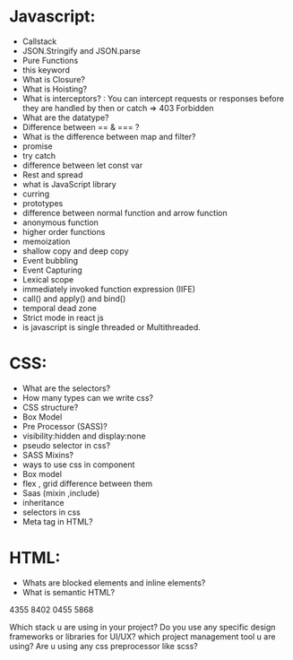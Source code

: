 # Javascript:

- Callstack
- JSON.Stringify and JSON.parse
- Pure Functions
- this keyword
- What is Closure? 
- What is Hoisting? 
- What is interceptors? : You can intercept requests or responses before they are handled by then or catch => 403 Forbidden
- What are the datatype?
- Difference between == & === ? 
- What is the difference between map and filter? 
- promise 
- try catch 
- difference between let const var
- Rest and spread 
- what is JavaScript library
- curring 
- prototypes 
- difference between normal function and arrow function 
- anonymous function 
- higher order functions 
- memoization
- shallow copy and deep copy
- Event bubbling 
- Event Capturing 
- Lexical scope
- immediately invoked function expression (IIFE)
- call() and apply() and bind()
- temporal dead zone 
- Strict mode in react js
- is javascript is single threaded or Multithreaded.


# CSS:

- What are the selectors?
- How many types can we write css? 
- CSS structure?  
- Box Model
- Pre Processor (SASS)? 
- visibility:hidden and display:none
- pseudo selector in css? 
- SASS Mixins? 
- ways to use css in component 
- Box model 
- flex , grid difference between them 
- Saas (mixin ,include) 
- inheritance 
- selectors in css 
- Meta tag in HTML? 






# HTML:
- Whats are blocked elements and inline elements?
- What is semantic HTML? 


4355 8402 0455 5868

Which stack u are using in your project?
Do you use any specific design frameworks or libraries for UI/UX?
which project management tool u are using?
Are u using any css preprocessor like scss?





